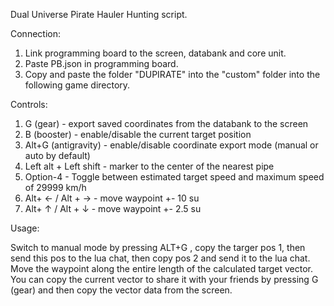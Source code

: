 Dual Universe Pirate Hauler Hunting script.

Connection:

1. Link programming board to the screen, databank and core unit.
2. Paste PB.json in programming board.
3. Copy and paste the folder "DUPIRATE" into the "custom" folder into the following game directory.

Controls:

1. G (gear) - export saved coordinates from the databank to the screen
2. B (booster) - enable/disable the current target position
3. Alt+G (antigravity) - enable/disable coordinate export mode (manual or auto by default)
4. Left alt + Left shift - marker to the center of the nearest pipe
5. Option-4 - Toggle between estimated target speed and maximum speed of 29999 km/h
6. Alt+ ← / Alt + → - move waypoint +- 10 su
7. Alt+ ↑ / Alt + ↓ - move waypoint +- 2.5 su

Usage:

Switch to manual mode by pressing ALT+G , copy the targer pos 1, then send this pos to the lua chat, then copy pos 2 and send it to the lua chat. Move the waypoint along the entire length of the calculated target vector. You can copy the current vector to share it with your friends by pressing G (gear) and then copy the vector data from the screen.

